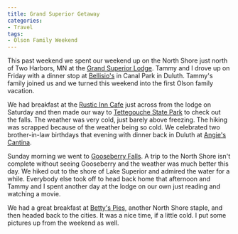 ```yaml
---
title: Grand Superior Getaway
categories:
- Travel
tags:
- Olson Family Weekend
---
```


This past weekend we spent our weekend up on the North Shore just north of Two Harbors, MN at the [Grand Superior Lodge](http://www.grandsuperior.com/). Tammy and I drove up on Friday with a dinner stop at [Bellisio's](http://www.grandmasrestaurants.com/bellisios.htm) in Canal Park in Duluth. Tammy's family joined us and we turned this weekend into the first Olson family vacation.

We had breakfast at the [Rustic Inn Cafe](http://www.rusticinncafe.com/) just across from the lodge on Saturday and then made our way to [Tettegouche State Park](http://www.dnr.state.mn.us/state_parks/tettegouche/) to check out the falls. The weather was very cold, just barely above freezing. The hiking was scrapped because of the weather being so cold. We celebrated two brother-in-law birthdays that evening with dinner back in Duluth at [Angie's Cantina](http://www.grandmasrestaurants.com/angies.htm).

Sunday morning we went to [Gooseberry Falls](http://www.dnr.state.mn.us/state_parks/gooseberry_falls/). A trip to the North Shore isn't complete without seeing Gooseberry and the weather was much better this day. We hiked out to the shore of Lake Superior and admired the water for a while. Everybody else took off to head back home that afternoon and Tammy and I spent another day at the lodge on our own just reading and watching a movie.

We had a great breakfast at [Betty's Pies](http://www.bettyspies.com/), another North Shore staple, and then headed back to the cities. It was a nice time, if a little cold. I put some pictures up from the weekend as well.
